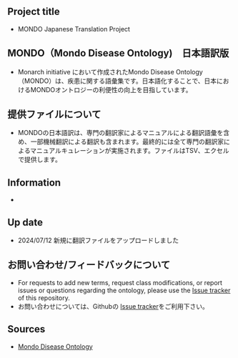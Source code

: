 ## Project title
- MONDO Japanese Translation Project
  
## MONDO（Mondo Disease Ontology)　日本語訳版
- Monarch initiative において作成されたMondo Disease Ontology（MONDO）は、疾患に関する語彙集です。日本語化することで、日本におけるMONDOオントロジーの利便性の向上を目指しています。

## 提供ファイルについて
- MONDOの日本語訳は、専門の翻訳家によるマニュアルによる翻訳語彙を含め、一部機械翻訳による翻訳も含まれます。最終的には全て専門の翻訳家によるマニュアルキュレーションが実施されます。ファイルはTSV、エクセルで提供します。

## Information
- 

## Up date
- 2024/07/12 新規に翻訳ファイルをアップロードしました


## お問い合わせ/フィードバックについて
- For requests to add new terms, request class modifications, or report issues or questions regarding the ontology, please use the [Issue tracker](https://github.com/dbcls//mondo-japanese/issues) of this repository.
- お問い合わせについては、Githubの [Issue tracker](https://github.com/dbcls//mondo-japanese/issues)をご利用下さい。

## Sources
- [Mondo Disease Ontology](https://mondo.monarchinitiative.org/)
